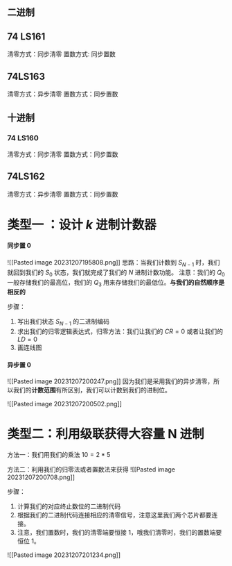 ## 二进制
## 74 LS161
清零方式：同步清零
置数方式: 同步置数

## 74LS163
清零方式：异步清零
置数方式：同步置数

## 十进制
### 74 LS160
清零方式：同步清零
置数方式：同步置数
## 74LS162
清零方式：异步清零
置数方式：同步置数


# 类型一 ：设计 $k$ 进制计数器
#### 同步置 0
![[Pasted image 20231207195808.png]]
思路：当我们计数到 $S_{N-1}$ 时，我们就回到我们的 $S_{0}$ 状态，我们就完成了我们的 $N$ 进制计数功能。
注意：我们的 $Q_{0}$ 一般存储我们的最高位，我们的 $Q_{3}$ 用来存储我们的最低位。**与我们的自然顺序是相反的**

步骤：
1. 写出我们状态 $S_{N-1}$ 的二进制编码
2. 求出我们的归零逻辑表达式，归零方法：我们让我们的 $CR=0$ 或者让我们的 $LD=0$
3. 画连线图

#### 异步置 0
![[Pasted image 20231207200247.png]]
因为我们是采用我们的异步清零，所以我们的**计数范围**有所区别，我们可以计数到我们的进制位。

![[Pasted image 20231207200502.png]]

# 类型二：利用级联获得大容量 N 进制

方法一：我们用我们的乘法 $10=2*5$

方法二：利用我们的归零法或者置数法来获得
![[Pasted image 20231207200708.png]]

步骤：
1. 计算我们的对应终止数位的二进制代码
2. 根据我们的二进制代码连接相应的清零信号，注意这里我们两个芯片都要连接。
3. 注意，我们置数时，我们的清零端要恒接 1，哦我们清零时，我们的置数端要恒位 1。

![[Pasted image 20231207201234.png]]
